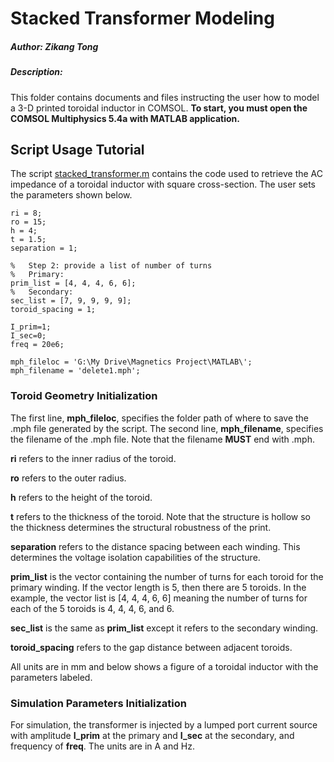 # Stacked Transformer Modeling

##### Author: Zikang Tong
##### Description:
This folder contains documents and files instructing the user how to model a 3-D printed toroidal inductor in COMSOL. 
**To start, you must open the COMSOL Multiphysics 5.4a with MATLAB application.**

## Script Usage Tutorial
The script [stacked_transformer.m](stacked_transformer.m) contains the code used to retrieve the AC impedance of a toroidal inductor with square cross-section. The user sets the parameters shown below.

```
ri = 8;
ro = 15;
h = 4;
t = 1.5;
separation = 1;

%   Step 2: provide a list of number of turns 
%   Primary:
prim_list = [4, 4, 4, 6, 6];
%   Secondary:
sec_list = [7, 9, 9, 9, 9];
toroid_spacing = 1;

I_prim=1;
I_sec=0;
freq = 20e6;

mph_fileloc = 'G:\My Drive\Magnetics Project\MATLAB\';
mph_filename = 'delete1.mph';

```

### Toroid Geometry Initialization
The first line, **mph_fileloc**, specifies the folder path of where to save the .mph file generated by the script. The second line, **mph_filename**, specifies the filename of the .mph file. Note that the filename **MUST** end with .mph.

**ri** refers to the inner radius of the toroid.

**ro** refers to the outer radius.

**h** refers to the height of the toroid.

**t** refers to the thickness of the toroid. Note that the structure is hollow so the thickness determines the structural robustness of the print.

**separation** refers to the distance spacing between each winding. This determines the voltage isolation capabilities of the structure.

**prim_list** is the vector containing the number of turns for each toroid for the primary winding. If the vector length is 5, then there are 5 toroids. In the example, the vector list is [4, 4, 4, 6, 6] meaning the number of turns for each of the 5 toroids is 4, 4, 4, 6, and 6. 

**sec_list** is the same as **prim_list** except it refers to the secondary winding.

**toroid_spacing** refers to the gap distance between adjacent toroids.

All units are in mm and below shows a figure of a toroidal inductor with the parameters labeled.

### Simulation Parameters Initialization
For simulation, the transformer is injected by a lumped port current source with amplitude **I_prim** at the primary and **I_sec** at the secondary, and frequency of **freq**. The units are in A and Hz. 
